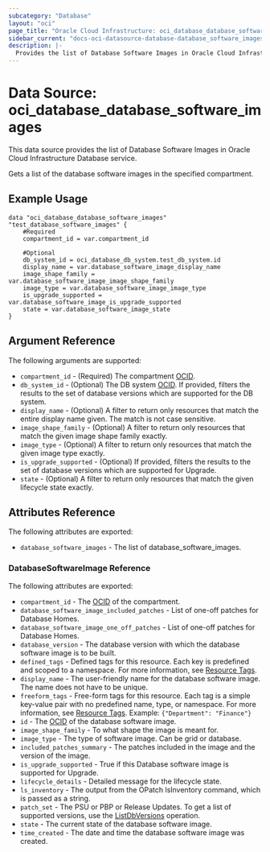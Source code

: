 ```yaml
---
subcategory: "Database"
layout: "oci"
page_title: "Oracle Cloud Infrastructure: oci_database_database_software_images"
sidebar_current: "docs-oci-datasource-database-database_software_images"
description: |-
  Provides the list of Database Software Images in Oracle Cloud Infrastructure Database service
---
```


# Data Source: oci_database_database_software_images
This data source provides the list of Database Software Images in Oracle Cloud Infrastructure Database service.

Gets a list of the database software images in the specified compartment.


## Example Usage

```hcl
data "oci_database_database_software_images" "test_database_software_images" {
	#Required
	compartment_id = var.compartment_id

	#Optional
	db_system_id = oci_database_db_system.test_db_system.id
	display_name = var.database_software_image_display_name
	image_shape_family = var.database_software_image_image_shape_family
	image_type = var.database_software_image_image_type
	is_upgrade_supported = var.database_software_image_is_upgrade_supported
	state = var.database_software_image_state
}
```

## Argument Reference

The following arguments are supported:

* `compartment_id` - (Required) The compartment [OCID](https://docs.cloud.oracle.com/iaas/Content/General/Concepts/identifiers.htm).
* `db_system_id` - (Optional) The DB system [OCID](https://docs.cloud.oracle.com/iaas/Content/General/Concepts/identifiers.htm). If provided, filters the results to the set of database versions which are supported for the DB system.
* `display_name` - (Optional) A filter to return only resources that match the entire display name given. The match is not case sensitive.
* `image_shape_family` - (Optional) A filter to return only resources that match the given image shape family exactly.
* `image_type` - (Optional) A filter to return only resources that match the given image type exactly.
* `is_upgrade_supported` - (Optional) If provided, filters the results to the set of database versions which are supported for Upgrade.
* `state` - (Optional) A filter to return only resources that match the given lifecycle state exactly.


## Attributes Reference

The following attributes are exported:

* `database_software_images` - The list of database_software_images.

### DatabaseSoftwareImage Reference

The following attributes are exported:

* `compartment_id` - The [OCID](https://docs.cloud.oracle.com/iaas/Content/General/Concepts/identifiers.htm) of the compartment.
* `database_software_image_included_patches` - List of one-off patches for Database Homes.
* `database_software_image_one_off_patches` - List of one-off patches for Database Homes.
* `database_version` - The database version with which the database software image is to be built.
* `defined_tags` - Defined tags for this resource. Each key is predefined and scoped to a namespace. For more information, see [Resource Tags](https://docs.cloud.oracle.com/iaas/Content/General/Concepts/resourcetags.htm). 
* `display_name` - The user-friendly name for the database software image. The name does not have to be unique.
* `freeform_tags` - Free-form tags for this resource. Each tag is a simple key-value pair with no predefined name, type, or namespace. For more information, see [Resource Tags](https://docs.cloud.oracle.com/iaas/Content/General/Concepts/resourcetags.htm).  Example: `{"Department": "Finance"}` 
* `id` - The [OCID](https://docs.cloud.oracle.com/iaas/Content/General/Concepts/identifiers.htm) of the database software image.
* `image_shape_family` - To what shape the image is meant for.
* `image_type` - The type of software image. Can be grid or database.
* `included_patches_summary` - The patches included in the image and the version of the image.
* `is_upgrade_supported` - True if this Database software image is supported for Upgrade.
* `lifecycle_details` - Detailed message for the lifecycle state.
* `ls_inventory` - The output from the OPatch lsInventory command, which is passed as a string.
* `patch_set` - The PSU or PBP or Release Updates. To get a list of supported versions, use the [ListDbVersions](https://docs.cloud.oracle.com/iaas/api/#/en/database/latest/DbVersionSummary/ListDbVersions) operation.
* `state` - The current state of the database software image.
* `time_created` - The date and time the database software image was created.

